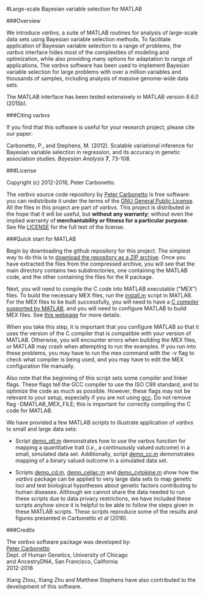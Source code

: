 #Large-scale Bayesian variable selection for MATLAB

###Overview

We introduce *varbvs*, a suite of MATLAB routines for analysis of
large-scale data sets using Bayesian variable selection methods. To
facilitate application of Bayesian variable selection to a range of
problems, the *varbvs* interface hides most of the complexities of
modeling and optimization, while also providing many options for
adaptation to range of applications. The *varbvs* software has been
used to implement Bayesian variable selection for large problems with
over a million variables and thousands of samples, including analysis
of massive genome-wide data sets.

The MATLAB interface has been tested extensively in MATLAB
version 8.6.0 (2015b). 

###Citing varbvs

If you find that this software is useful for your research project,
please cite our paper:

Carbonetto, P., and Stephens, M. (2012). Scalable variational
inference for Bayesian variable selection in regression, and its
accuracy in genetic association studies. *Bayesian Analysis* **7**,
73-108.

###License

Copyright (c) 2012-2016, Peter Carbonetto.

The *varbvs* source code repository by
[Peter Carbonetto](http://github.com/pcarbo) is free software: you can
redistribute it under the terms of the
[GNU General Public License](http://www.gnu.org/licenses/gpl.html). All
the files in this project are part of *varbvs*. This project is
distributed in the hope that it will be useful, but **without any
warranty**; without even the implied warranty of **merchantability or
fitness for a particular purpose**. See file [LICENSE](../LICENSE) for
the full text of the license.

###Quick start for MATLAB

Begin by downloading the github repository for this project. The
simplest way to do this is to
[download the repository as a ZIP archive](http://github.com/pcarbo/varbvs/archive/master.zip). Once
you have extracted the files from the compressed archive, you will see
that the main directory contains two subdirectories, one containing
the MATLAB code, and the other containing the files for the R package.

Next, you will need to compile the C code into MATLAB executable
("MEX") files. To build the necessary MEX files, run the
[install.m](install.m) script in MATLAB. For the MEX
files to be built successfully, you will need to have a
[C compiler supported by MATLAB](http://www.mathworks.com/support/compilers/current_release/),
and you will need to configure MATLAB to build MEX files. See
[this webpage](http://www.mathworks.com/support/tech-notes/1600/1605.html)
for more details.

When you take this step, it is important that you configure MATLAB so
that it uses the version of the C compiler that is compatible with
your version of MATLAB. Otherwise, you will encounter errors when
building the MEX files, or MATLAB may crash when attempting to run the
examples. If you run into these problems, you may have to run the mex
command with the -v flag to check what compiler is being used, and you
may have to edit the MEX configuration file manually.

Also note that the beginning of this script sets some compiler and
linker flags. These flags tell the GCC compiler to use the ISO C99
standard, and to optimize the code as much as possible. However, these
flags may not be relevant to your setup, especially if you are not
using [gcc](http://gcc.gnu.org). Do not remove flag -DMATLAB_MEX_FILE;
this is important for correctly compiling the C code for MATLAB.

We have provided a few MATLAB scripts to illustrate application of
*varbvs* to small and large data sets:

+ Script [demo_qtl.m](demo_qtl.m) demonstrates how to use the varbvs
function for mapping a quantitative trait (*i.e.*, a continuously
valued outcome) in a small, simulated data set. Additionally, script
[demo_cc.m](demo_cc.m) demonstrates mapping of a binary valued outcome
in a simulated data set.

+ Scripts [demo_cd.m](demo_cd.m), [demo_celiac.m](demo_celiac.m) and
[demo_cytokine.m](demo_cytokine.m) show how the *varbvs* package can
be applied to very large data sets to map genetic loci and test
biological hypotheses about genetic factors contributing to human
diseases. Although we cannot share the data needed to run these
scripts due to data privacy restrictions, we have included these
scripts anyhow since it is helpful to be able to follow the steps
given in these MATLAB scripts. These scripts reproduce some of the
results and figures presented in Carbonetto *et al* (2016).

###Credits

The *varbvs* software package was developed by:<br>
[Peter Carbonetto](http://www.cs.ubc.ca/spider/pcarbo)<br>
Dept. of Human Genetics, University of Chicago<br>
and AncestryDNA, San Francisco, California<br>
2012-2016

Xiang Zhou, Xiang Zhu and Matthew Stephens have also contributed to
the development of this software.
